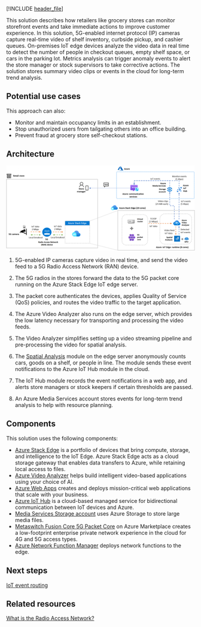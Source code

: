 [!INCLUDE [header_file](../../../includes/sol-idea-header.md)]

This solution describes how retailers like grocery stores can monitor storefront events and take immediate actions to improve customer experience. In this solution, 5G-enabled internet protocol (IP) cameras capture real-time video of shelf inventory, curbside pickup, and cashier queues. On-premises IoT edge devices analyze the video data in real time to detect the number of people in checkout queues, empty shelf space, or cars in the parking lot. Metrics analysis can trigger anomaly events to alert the store manager or stock supervisors to take corrective actions. The solution stores summary video clips or events in the cloud for long-term trend analysis.

## Potential use cases

This approach can also:

- Monitor and maintain occupancy limits in an establishment.
- Stop unauthorized users from tailgating others into an office building.
- Prevent fraud at grocery store self-checkout stations.

## Architecture

![A screenshot showing on-premises video capture and analysis through Azure Stack Edge with Azure Video Analyzer and Spatial Analysis. Event notifications pass through IoT Hub to a web app for alerts, and to Azure Media Services Storage for long-term analysis.](../media/video-analytics-architecture.png)

1. 5G-enabled IP cameras capture video in real time, and send the video feed to a 5G Radio Access Network (RAN) device.
   
1. The 5G radios in the stores forward the data to the 5G packet core running on the Azure Stack Edge IoT edge server.
   
1. The packet core authenticates the devices, applies Quality of Service (QoS) policies, and routes the video traffic to the target application.
   
1. The Azure Video Analyzer also runs on the edge server, which provides the low latency necessary for transporting and processing the video feeds.
   
1. The Video Analyzer simplifies setting up a video streaming pipeline and pre-processing the video for spatial analysis.
   
1. The [Spatial Analysis](/azure/cognitive-services/computer-vision/intro-to-spatial-analysis-public-preview) module on the edge server anonymously counts cars, goods on a shelf, or people in line. The module sends these event notifications to the Azure IoT Hub module in the cloud.
   
1. The IoT Hub module records the event notifications in a web app, and alerts store managers or stock keepers if certain thresholds are passed.
   
1. An Azure Media Services account stores events for long-term trend analysis to help with resource planning.

## Components

This solution uses the following components:

- [Azure Stack Edge](https://azure.microsoft.com/products/azure-stack/edge/) is a portfolio of devices that bring compute, storage, and intelligence to the IoT Edge. Azure Stack Edge acts as a cloud storage gateway that enables data transfers to Azure, while retaining local access to files.
- [Azure Video Analyzer](https://azure.microsoft.com/products/video-analyzer/) helps build intelligent video-based applications using your choice of AI.
- [Azure Web Apps](https://azure.microsoft.com/services/app-service/web/) creates and deploys mission-critical web applications that scale with your business.
- [Azure IoT Hub](https://azure.microsoft.com/en-us/services/iot-hub/) is a cloud-based managed service for bidirectional communication between IoT devices and Azure.
- [Media Services Storage account](https://azure.microsoft.com/services/media-services/) uses Azure Storage to store large media files.
- [Metaswitch Fusion Core 5G Packet Core](https://azuremarketplace.microsoft.com/marketplace/apps/metaswitch.fusioncore_0-1-0?tab=Overview) on Azure Marketplace creates a low-footprint enterprise private network experience in the cloud for 4G and 5G access types.
- [Azure Network Function Manager](https://azure.microsoft.com/search/?q=network+function+manager) deploys network functions to the edge.

## Next steps

[IoT event routing](/azure/architecture/example-scenario/iot/event-routing)

## Related resources

[What is the Radio Access Network?](https://www.sdxcentral.com/5g/ran/definitions/radio-access-network/)
